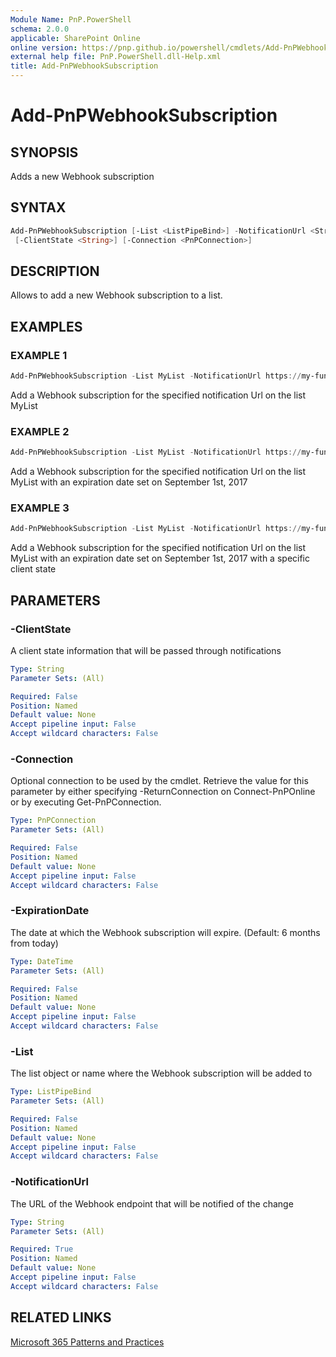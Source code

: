 ```yaml
---
Module Name: PnP.PowerShell
schema: 2.0.0
applicable: SharePoint Online
online version: https://pnp.github.io/powershell/cmdlets/Add-PnPWebhookSubscription.html
external help file: PnP.PowerShell.dll-Help.xml
title: Add-PnPWebhookSubscription
---
```

  
# Add-PnPWebhookSubscription

## SYNOPSIS
Adds a new Webhook subscription

## SYNTAX

```powershell
Add-PnPWebhookSubscription [-List <ListPipeBind>] -NotificationUrl <String> [-ExpirationDate <DateTime>]
 [-ClientState <String>] [-Connection <PnPConnection>] 
```

## DESCRIPTION

Allows to add a new Webhook subscription to a list.

## EXAMPLES

### EXAMPLE 1
```powershell
Add-PnPWebhookSubscription -List MyList -NotificationUrl https://my-func.azurewebsites.net/webhook
```

Add a Webhook subscription for the specified notification Url on the list MyList

### EXAMPLE 2
```powershell
Add-PnPWebhookSubscription -List MyList -NotificationUrl https://my-func.azurewebsites.net/webhook -ExpirationDate "2017-09-01"
```

Add a Webhook subscription for the specified notification Url on the list MyList with an expiration date set on September 1st, 2017

### EXAMPLE 3
```powershell
Add-PnPWebhookSubscription -List MyList -NotificationUrl https://my-func.azurewebsites.net/webhook -ExpirationDate "2017-09-01" -ClientState "Hello State!"
```

Add a Webhook subscription for the specified notification Url on the list MyList with an expiration date set on September 1st, 2017 with a specific client state

## PARAMETERS

### -ClientState
A client state information that will be passed through notifications

```yaml
Type: String
Parameter Sets: (All)

Required: False
Position: Named
Default value: None
Accept pipeline input: False
Accept wildcard characters: False
```

### -Connection
Optional connection to be used by the cmdlet. Retrieve the value for this parameter by either specifying -ReturnConnection on Connect-PnPOnline or by executing Get-PnPConnection.

```yaml
Type: PnPConnection
Parameter Sets: (All)

Required: False
Position: Named
Default value: None
Accept pipeline input: False
Accept wildcard characters: False
```

### -ExpirationDate
The date at which the Webhook subscription will expire. (Default: 6 months from today)

```yaml
Type: DateTime
Parameter Sets: (All)

Required: False
Position: Named
Default value: None
Accept pipeline input: False
Accept wildcard characters: False
```

### -List
The list object or name where the Webhook subscription will be added to

```yaml
Type: ListPipeBind
Parameter Sets: (All)

Required: False
Position: Named
Default value: None
Accept pipeline input: False
Accept wildcard characters: False
```

### -NotificationUrl
The URL of the Webhook endpoint that will be notified of the change

```yaml
Type: String
Parameter Sets: (All)

Required: True
Position: Named
Default value: None
Accept pipeline input: False
Accept wildcard characters: False
```



## RELATED LINKS

[Microsoft 365 Patterns and Practices](https://aka.ms/m365pnp)


